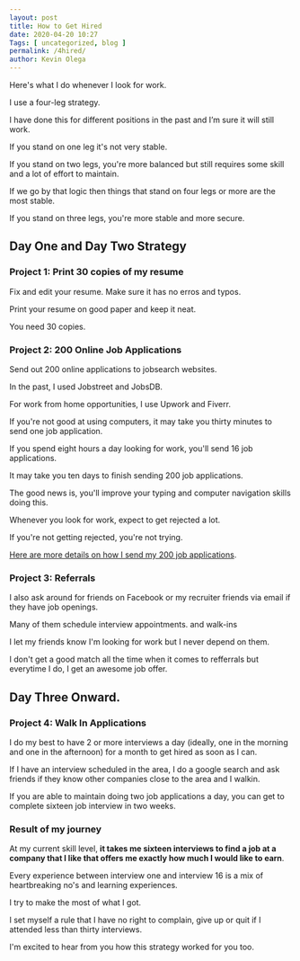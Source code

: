 ```yaml
--- 
layout: post 
title: How to Get Hired
date: 2020-04-20 10:27
Tags: [ uncategorized, blog ]
permalink: /4hired/ 
author: Kevin Olega 
--- 
```

Here's what I do whenever I look for work. 

I use a four-leg strategy.

I have done this for different positions in the past and I’m sure it will still work. 

If you stand on one leg it's not very stable.

If you stand on two legs, you're more balanced but still requires some skill and a lot of effort to maintain.

If we go by that logic then things that stand on four legs or more are the most stable. 

If you stand on three legs, you're more stable and more secure.

## Day One and Day Two Strategy

### Project 1: Print 30 copies of my resume

Fix and edit your resume. Make sure it has no erros and typos.

Print your resume on good paper and keep it neat.

You need 30 copies.

### Project 2: 200 Online Job Applications

Send out 200 online applications to jobsearch websites.

In the past, I used Jobstreet and JobsDB.

For work from home opportunities, I use Upwork and Fiverr.

If you're not good at using computers, it may take you thirty minutes to send one job application.

If you spend eight hours a day looking for work, you'll send 16 job applications.

It may take you ten days to finish sending 200 job applications.

The good news is, you'll improve your typing and computer navigation skills doing this.

Whenever you look for work, expect to get rejected a lot.

If you're not getting rejected, you're not trying.

[Here are more details on how I send my 200 job applications](https://callcentertrainingtips.com/200/).

### Project 3: Referrals

I also ask around for friends on Facebook or my recruiter friends via email if they have job openings. 

Many of them schedule interview appointments. and walk-ins 

I let my friends know I'm looking for work but I never depend on them.

I don't get a good match all the time when it comes to refferrals but everytime I do, I get an awesome job offer.

## Day Three Onward.

### Project 4: Walk In Applications

I do my best to have 2 or more interviews a day (ideally, one in the morning and one in the afternoon) for a month to get hired as soon as I can.

If I have an interview scheduled in the area, I do a google search and ask friends if they know other companies close to the area and I walkin.

If you are able to maintain doing two job applications a day, you can get to complete sixteen job interview in two weeks.

### Result of my journey

At my current skill level, **it takes me sixteen interviews to find a job at a company that I like that offers me exactly how much I would like to earn**.

Every experience between interview one and interview 16 is a mix of heartbreaking no's and learning experiences. 

I try to make the most of what I got.

I set myself a rule that I have no right to complain, give up or quit if I attended less than thirty interviews.

I'm excited to hear from you how this strategy worked for you too.
